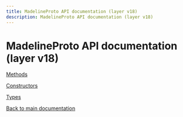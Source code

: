 ```yaml
---
title: MadelineProto API documentation (layer v18)
description: MadelineProto API documentation (layer v18)
---
```

# MadelineProto API documentation (layer v18)  

[Methods](methods/)

[Constructors](constructors/)

[Types](types/)


[Back to main documentation](..)
